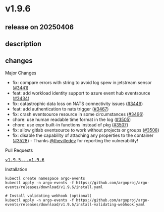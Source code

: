 # v1.9.6

## release on 20250406
## description
## changes
Major Changes

* fix: compare errors with string to avoid log spew in jetstream sensor (<a class="issue-link js-issue-link" data-error-text="Failed to load title" data-id="2798176229" data-permission-text="Title is private" data-url="https://github.com/argoproj/argo-events/issues/3441" data-hovercard-type="pull_request" data-hovercard-url="/argoproj/argo-events/pull/3441/hovercard" href="https://github.com/argoproj/argo-events/pull/3441">#3441</a>)
* feat: add workload identity support to azure event hub eventsource (<a class="issue-link js-issue-link" data-error-text="Failed to load title" data-id="2793596389" data-permission-text="Title is private" data-url="https://github.com/argoproj/argo-events/issues/3434" data-hovercard-type="pull_request" data-hovercard-url="/argoproj/argo-events/pull/3434/hovercard" href="https://github.com/argoproj/argo-events/pull/3434">#3434</a>)
* fix: catastrophic data loss on NATS connectivity issues (<a class="issue-link js-issue-link" data-error-text="Failed to load title" data-id="2817190331" data-permission-text="Title is private" data-url="https://github.com/argoproj/argo-events/issues/3449" data-hovercard-type="pull_request" data-hovercard-url="/argoproj/argo-events/pull/3449/hovercard" href="https://github.com/argoproj/argo-events/pull/3449">#3449</a>)
* feat: add authentication to nats trigger (<a class="issue-link js-issue-link" data-error-text="Failed to load title" data-id="2850382075" data-permission-text="Title is private" data-url="https://github.com/argoproj/argo-events/issues/3467" data-hovercard-type="pull_request" data-hovercard-url="/argoproj/argo-events/pull/3467/hovercard" href="https://github.com/argoproj/argo-events/pull/3467">#3467</a>)
* fix: crash eventsource resource in some circumstances (<a class="issue-link js-issue-link" data-error-text="Failed to load title" data-id="2879925420" data-permission-text="Title is private" data-url="https://github.com/argoproj/argo-events/issues/3496" data-hovercard-type="pull_request" data-hovercard-url="/argoproj/argo-events/pull/3496/hovercard" href="https://github.com/argoproj/argo-events/pull/3496">#3496</a>)
* chore: use human readable time format in the log (<a class="issue-link js-issue-link" data-error-text="Failed to load title" data-id="2889237350" data-permission-text="Title is private" data-url="https://github.com/argoproj/argo-events/issues/3505" data-hovercard-type="pull_request" data-hovercard-url="/argoproj/argo-events/pull/3505/hovercard" href="https://github.com/argoproj/argo-events/pull/3505">#3505</a>)
* chore: use expr built-in functions instead of pkg (<a class="issue-link js-issue-link" data-error-text="Failed to load title" data-id="2900973127" data-permission-text="Title is private" data-url="https://github.com/argoproj/argo-events/issues/3507" data-hovercard-type="pull_request" data-hovercard-url="/argoproj/argo-events/pull/3507/hovercard" href="https://github.com/argoproj/argo-events/pull/3507">#3507</a>)
* fix: allow gitlab eventsource to work without projects or groups (<a class="issue-link js-issue-link" data-error-text="Failed to load title" data-id="2901172709" data-permission-text="Title is private" data-url="https://github.com/argoproj/argo-events/issues/3508" data-hovercard-type="pull_request" data-hovercard-url="/argoproj/argo-events/pull/3508/hovercard" href="https://github.com/argoproj/argo-events/pull/3508">#3508</a>)
* fix: disable the capability of attaching any properties to the container (<a class="issue-link js-issue-link" data-error-text="Failed to load title" data-id="2934247164" data-permission-text="Title is private" data-url="https://github.com/argoproj/argo-events/issues/3528" data-hovercard-type="pull_request" data-hovercard-url="/argoproj/argo-events/pull/3528/hovercard" href="https://github.com/argoproj/argo-events/pull/3528">#3528</a>) - Thanks <a class="user-mention notranslate" data-hovercard-type="user" data-hovercard-url="/users/thevilledev/hovercard" data-octo-click="hovercard-link-click" data-octo-dimensions="link_type:self" href="https://github.com/thevilledev">@thevilledev</a> for reporting the vulnerability!

Pull Requests

<a class="commit-link" href="https://github.com/argoproj/argo-events/compare/v1.9.5...v1.9.6"><tt>v1.9.5...v1.9.6</tt></a>

Installation

    kubectl create namespace argo-events
    kubectl apply -n argo-events -f https://github.com/argoproj/argo-events/releases/download/v1.9.6/install.yaml

    # Install validating webhook (optional)
    kubectl apply -n argo-events -f https://github.com/argoproj/argo-events/releases/download/v1.9.6/install-validating-webhook.yaml


